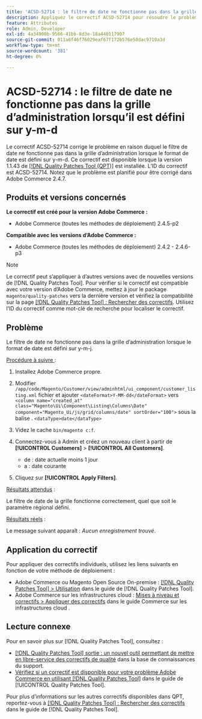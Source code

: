 ```yaml
---
title: 'ACSD-52714 : le filtre de date ne fonctionne pas dans la grille d’administration lorsqu’il est défini sur y-m-d'
description: Appliquez le correctif ACSD-52714 pour résoudre le problème d’Adobe Commerce en raison duquel le filtre de date ne fonctionne pas dans la grille d’administration lorsque le format de date est défini sur y-m-d.
feature: Attributes
role: Admin, Developer
exl-id: 4a34900b-9566-41bb-8d3e-18a440117907
source-git-commit: 011a6f46f76029eaf67f172b576e58dac9710a3d
workflow-type: tm+mt
source-wordcount: '381'
ht-degree: 0%

---
```


# ACSD-52714 : le filtre de date ne fonctionne pas dans la grille d’administration lorsqu’il est défini sur y-m-d

Le correctif ACSD-52714 corrige le problème en raison duquel le filtre de date ne fonctionne pas dans la grille d’administration lorsque le format de date est défini sur y-m-d. Ce correctif est disponible lorsque la version 1.1.43 de [[!DNL Quality Patches Tool (QPT)]](https://experienceleague.adobe.com/fr/docs/commerce-operations/tools/quality-patches-tool/quality-patches-tool-to-self-serve-quality-patches) est installée. L’ID du correctif est ACSD-52714. Notez que le problème est planifié pour être corrigé dans Adobe Commerce 2.4.7.

## Produits et versions concernés

**Le correctif est créé pour la version Adobe Commerce :**

* Adobe Commerce (toutes les méthodes de déploiement) 2.4.5-p2

**Compatible avec les versions d’Adobe Commerce :**

* Adobe Commerce (toutes les méthodes de déploiement) 2.4.2 - 2.4.6-p3

>[!NOTE]
>
>Le correctif peut s’appliquer à d’autres versions avec de nouvelles versions de [!DNL Quality Patches Tool]. Pour vérifier si le correctif est compatible avec votre version d’Adobe Commerce, mettez à jour le package `magento/quality-patches` vers la dernière version et vérifiez la compatibilité sur la page [[!DNL Quality Patches Tool] : Rechercher des correctifs](https://experienceleague.adobe.com/tools/commerce-quality-patches/index.html?lang=fr). Utilisez l’ID du correctif comme mot-clé de recherche pour localiser le correctif.

## Problème

Le filtre de date ne fonctionne pas dans la grille d’administration lorsque le format de date est défini sur y-m-j.

<u>Procédure à suivre </u> :

1. Installez Adobe Commerce propre.
1. Modifier
   `/app/code/Magento/Customer/view/adminhtml/ui_component/customer_listing.xml`
fichier et ajouter
   `<dateFormat>Y-MM-dd</dateFormat>`
vers
   `<column name="created_at" class="Magento\Ui\Component\Listing\Columns\Date" component="Magento_Ui/js/grid/columns/date" sortOrder="100">`
sous la balise .
   `<dataType>date</dataType>`

1. Videz le cache `bin/magento c:f`.
1. Connectez-vous à Admin et créez un nouveau client à partir de **[!UICONTROL Customers]** > **[!UICONTROL All Customers]**.

   * de : date actuelle moins 1 jour
   * a : date courante

1. Cliquez sur **[!UICONTROL Apply Filters]**.

<u>Résultats attendus</u> :

Le filtre de date de la grille fonctionne correctement, quel que soit le paramètre régional défini.

<u>Résultats réels</u> :

Le message suivant apparaît : *Aucun enregistrement trouvé*.

## Application du correctif

Pour appliquer des correctifs individuels, utilisez les liens suivants en fonction de votre méthode de déploiement :

* Adobe Commerce ou Magento Open Source On-premise : [[!DNL Quality Patches Tool] > Utilisation](/help/tools/quality-patches-tool/usage.md) dans le guide de [!DNL Quality Patches Tool].
* Adobe Commerce sur les infrastructures cloud : [Mises à niveau et correctifs > Appliquer des correctifs](https://experienceleague.adobe.com/docs/commerce-cloud-service/user-guide/develop/upgrade/apply-patches.html?lang=fr) dans le guide Commerce sur les infrastructures cloud .

## Lecture connexe

Pour en savoir plus sur [!DNL Quality Patches Tool], consultez :

* [[!DNL Quality Patches Tool] sortie : un nouvel outil permettant de mettre en libre-service des correctifs de qualité](https://experienceleague.adobe.com/fr/docs/commerce-operations/tools/quality-patches-tool/quality-patches-tool-to-self-serve-quality-patches) dans la base de connaissances du support.
* [Vérifiez si un correctif est disponible pour votre problème Adobe Commerce en utilisant [!DNL Quality Patches Tool]](/help/tools/quality-patches-tool/patches-available-in-qpt/check-patch-for-magento-issue-with-magento-quality-patches.md) dans le guide de [!UICONTROL Quality Patches Tool].


Pour plus d’informations sur les autres correctifs disponibles dans QPT, reportez-vous à [[!DNL Quality Patches Tool] : Rechercher des correctifs](https://experienceleague.adobe.com/tools/commerce-quality-patches/index.html?lang=fr) dans le guide de [!DNL Quality Patches Tool].
